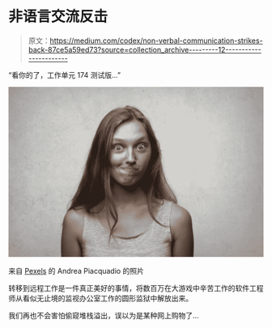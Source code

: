 # 非语言交流反击

> 原文：<https://medium.com/codex/non-verbal-communication-strikes-back-87ce5a59ed73?source=collection_archive---------12----------------------->

“看你的了，工作单元 174 测试版…”

![](img/a0c4f3e4fe343d57c7bb2f978d6744ec.png)

来自 [Pexels](https://www.pexels.com/photo/woman-in-gray-tank-top-3812727/) 的 Andrea Piacquadio 的照片

转移到远程工作是一件真正美好的事情，将数百万在大游戏中辛苦工作的软件工程师从看似无止境的监视办公室工作的圆形监狱中解放出来。

我们再也不会害怕偷窥堆栈溢出，误以为是某种网上购物了…